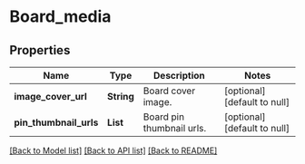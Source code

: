 # Board_media
## Properties

| Name | Type | Description | Notes |
|------------ | ------------- | ------------- | -------------|
| **image\_cover\_url** | **String** | Board cover image. | [optional] [default to null] |
| **pin\_thumbnail\_urls** | **List** | Board pin thumbnail urls. | [optional] [default to null] |

[[Back to Model list]](../README.md#documentation-for-models) [[Back to API list]](../README.md#documentation-for-api-endpoints) [[Back to README]](../README.md)

